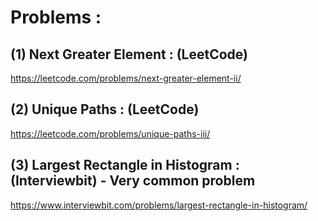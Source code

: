 # Problems : 

## (1) Next Greater Element : (LeetCode)

https://leetcode.com/problems/next-greater-element-ii/

## (2) Unique Paths : (LeetCode)

https://leetcode.com/problems/unique-paths-iii/

## (3) Largest Rectangle in Histogram : (Interviewbit) - Very common problem

https://www.interviewbit.com/problems/largest-rectangle-in-histogram/
